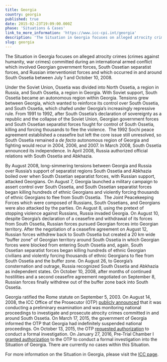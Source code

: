 ```yaml
---
title: Georgia
country: georgia
published: true
date: 2015-02-23T19:09:00.000Z
phase: 'Situations & Cases'
link_to_more_information: 'https://www.icc-cpi.int/georgia'
description: 'The Situation in Georgia focuses on alleged atrocity crimes (crimes against humanity, war crimes) committed during an international armed conflict which involved Georgian government forces, South Ossetian separatist forces, and Russian interventionist forces and which occurred in and around South Ossetia between July 1 and October 10, 2008. Within the Situation in Georgia, there are no cases, but the OTP is currently conducting a formal investigation.'
slug: georgia
---
```



The Situation in Georgia focuses on alleged atrocity crimes (crimes against humanity, war crimes) committed during an international armed conflict which involved Georgian government forces, South Ossetian separatist forces, and Russian interventionist forces and which occurred in and around South Ossetia between July 1 and October 10, 2008.&nbsp;

Under the Soviet Union, Ossetia was divided into North Ossetia, a region in Russia, and South Ossetia, a region in Georgia. With Soviet support, South Ossetia became an autonomous region within Georgia. Tensions grew between Georgia, which wanted to reinforce its control over South Ossetia, and South Ossetia, which chafed under Georgia’s increasingly repressive rule. From 1991 to 1992, after South Ossetia’s declaration of sovereignty as a republic and the collapse of the Soviet Union, Georgian government forces and South Ossetian separatist forces fought for control of South Ossetia, killing and forcing thousands to flee the violence.&nbsp; The 1992 Sochi peace agreement established a ceasefire but left the core issue still unresolved, so South Ossetia remained a *de facto* autonomous region of Georgia and fighting would recur in 2004, 2006, and 2007. In March 2008, South Ossetia announced its independence. In April 2008, Russia authorized official relations with South Ossetia and Abkhazia.&nbsp;

By August 2008, long-simmering tensions between Georgia and Russia over Russia’s support of separatist regions South Ossetia and Abkhazia boiled over when South Ossetian separatist forces, with Russian support, attacked Georgians. On August 7, Georgia launched a military campaign to assert control over South Ossetia, and South Ossetian separatist forces began killing hundreds of ethnic Georgians and violently forcing thousands of ethnic Georgians to flee from South Ossetia.&nbsp; The Joint Peacekeeping Forces which were composed of Russians, South Ossetians, and Georgians were also attacked by the parties. On August 8, using the pretext of stopping violence against Russians, Russia invaded Georgia. On August 10, despite Georgia’s declaration of a ceasefire and withdrawal of its forces from South Ossetia, Russian forces pursued Georgian forces into Georgian territory. After the negotiation of a ceasefire agreement on August 12, Russian forces withdrew back to South Ossetia but created a 20 km wide “buffer zone” of Georgian territory around South Ossetia in which Georgian forces were blocked from entering South Ossetia and, again, South Ossetian separatist forces began killing hundreds of ethnic Georgian civilians and violently forcing thousands of ethnic Georgians to flee from South Ossetia and the buffer zone. On August 26, to Georgia’s consternation and outrage, Russia recognized South Ossetia and Abkhazia as independent states. On October 10, 2008, after months of continued hostilities and a second ceasefire agreement negotiated on September 8, Russian forces finally withdrew out of the buffer zone back into South Ossetia.&nbsp; &nbsp; &nbsp;

Georgia ratified the Rome statute on September 5, 2003. On August 14, 2008, the ICC Office of the Prosecutor (OTP) [publicly announced](https://www.icc-cpi.int/iccdocs/otp/OTP-PE-rep-2015-Eng.pdf) that it was conducting a preliminary examination and was monitoring national proceedings to investigate and prosecute atrocity crimes committed in and around South Ossetia. On March 17, 2015, the government of Georgia informed the OTP that Georgia had indefinitely suspended national proceedings. On October 13, 2015, the OTP [requested authorization](https://www.icc-cpi.int/Pages/item.aspx?name=pr1159) to conduct a formal investigation. On January 27, 2016, Pre-Trial Chamber I [granted authorization](https://www.icc-cpi.int/Pages/item.aspx?name=pr1183) to the OTP to conduct a formal investigation into the Situation of Georgia. There are currently no cases within this Situation.

For more information on the Situation in Georgia, please visit the [ICC page](https://www.icc-cpi.int/georgia).